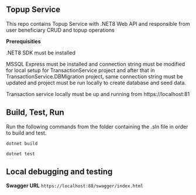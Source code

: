 
## Topup Service 
This repo contains Topup Service with .NET8 Web API and responsible from user beneficiary CRUD and topup operations

**Prerequisities**

.NET8 SDK must be installed

MSSQL Express must be installed and connection string must be modified for local setup for TransactionService project 
and after that in TransactionService.DBMigration project, same connection string must be updated and project must be run locally to create database and seed data.

Transaction service locally must be up and running from https://localhost:81 

## Build, Test, Run

Run the following commands from the folder containing the .sln file in order to build and test.

`dotnet build`

`dotnet test`



## Local debugging and testing

**Swagger URL** 
`https://localhost:88/swagger/index.html`
